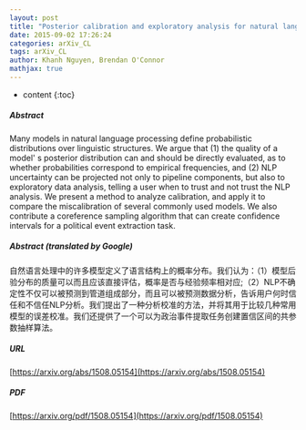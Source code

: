 ```yaml
---
layout: post
title: "Posterior calibration and exploratory analysis for natural language processing models"
date: 2015-09-02 17:26:24
categories: arXiv_CL
tags: arXiv_CL
author: Khanh Nguyen, Brendan O'Connor
mathjax: true
---
```


* content
{:toc}

##### Abstract
Many models in natural language processing define probabilistic distributions over linguistic structures. We argue that (1) the quality of a model' s posterior distribution can and should be directly evaluated, as to whether probabilities correspond to empirical frequencies, and (2) NLP uncertainty can be projected not only to pipeline components, but also to exploratory data analysis, telling a user when to trust and not trust the NLP analysis. We present a method to analyze calibration, and apply it to compare the miscalibration of several commonly used models. We also contribute a coreference sampling algorithm that can create confidence intervals for a political event extraction task.

##### Abstract (translated by Google)
自然语言处理中的许多模型定义了语言结构上的概率分布。我们认为：（1）模型后验分布的质量可以而且应该直接评估，概率是否与经验频率相对应;（2）NLP不确定性不仅可以被预测到管道组成部分，而且可以被预测数据分析，告诉用户何时信任和不信任NLP分析。我们提出了一种分析校准的方法，并将其用于比较几种常用模型的误差校准。我们还提供了一个可以为政治事件提取任务创建置信区间的共参数抽样算法。

##### URL
[https://arxiv.org/abs/1508.05154](https://arxiv.org/abs/1508.05154)

##### PDF
[https://arxiv.org/pdf/1508.05154](https://arxiv.org/pdf/1508.05154)

